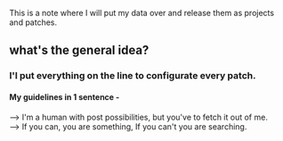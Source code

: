 This is a note where I will put my data over and release them as projects and patches.

## what's the general idea?

### I'l put everything on the line to configurate every patch.

#### My guidelines in 1 sentence -
--> I'm a human with post possibilities, but you've to fetch it out of me.<br>
--> If you can, you are something, If you can't you are searching.


